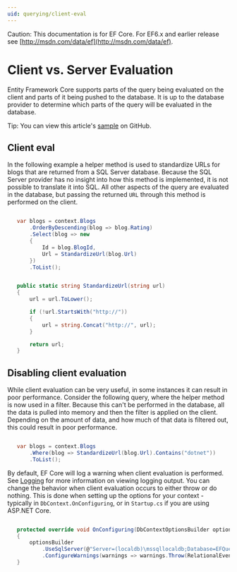 ```yaml
---
uid: querying/client-eval
---
```

Caution: This documentation is for EF Core. For EF6.x and earlier release see [http://msdn.com/data/ef](http://msdn.com/data/ef).

  # Client vs. Server Evaluation

Entity Framework Core supports parts of the query being evaluated on the client and parts of it being pushed to the database. It is up to the database provider to determine which parts of the query will be evaluated in the database.

Tip: You can view this article's [sample](https://github.com/aspnet/EntityFramework.Docs/tree/master/samples/Querying) on GitHub.

  ## Client eval

In the following example a helper method is used to standardize URLs for blogs that are returned from a SQL Server database. Because the SQL Server provider has no insight into how this method is implemented, it is not possible to translate it into SQL. All other aspects of the query are evaluated in the database, but passing the returned `URL` through this method is performed on the client.

<!-- literal_block"ids  "classes  "xml:space": "preserve", "backrefs  "linenos": true, "dupnames  : "csharp", highlight_args"linenostart": 1, "h1_lines":6 "names  "source": "/Users/shirhatti/src/EntityFramework.Docs/docs/querying/Querying/Querying/ClientEval/Sample.cs" -->

````c#

   var blogs = context.Blogs
       .OrderByDescending(blog => blog.Rating)
       .Select(blog => new
       {
           Id = blog.BlogId,
           Url = StandardizeUrl(blog.Url)
       })
       .ToList();

   ````

<!-- literal_block"ids  "classes  "xml:space": "preserve", "backrefs  "linenos": true, "dupnames  : "csharp", "names  "source": "/Users/shirhatti/src/EntityFramework.Docs/docs/querying/Querying/Querying/ClientEval/Sample.cs" -->

````c#

   public static string StandardizeUrl(string url)
   {
       url = url.ToLower();

       if (!url.StartsWith("http://"))
       {
           url = string.Concat("http://", url);
       }

       return url;
   }

   ````

  ## Disabling client evaluation

While client evaluation can be very useful, in some instances it can result in poor performance. Consider the following query, where the helper method is now used in a filter. Because this can't be performed in the database, all the data is pulled into memory and then the filter is applied on the client. Depending on the amount of data, and how much of that data is filtered out, this could result in poor performance.

<!-- literal_block"ids  "classes  "xml:space": "preserve", "backrefs  "linenos": true, "dupnames  : "csharp", "names  "source": "/Users/shirhatti/src/EntityFramework.Docs/docs/querying/Querying/Querying/ClientEval/Sample.cs" -->

````c#

   var blogs = context.Blogs
       .Where(blog => StandardizeUrl(blog.Url).Contains("dotnet"))
       .ToList();

   ````

By default, EF Core will log a warning when client evaluation is performed. See [Logging](../miscellaneous/logging.md) for more information on viewing logging output. You can change the behavior when client evaluation occurs to either throw or do nothing. This is done when setting up the options for your context - typically in `DbContext.OnConfiguring`, or in `Startup.cs` if you are using ASP.NET Core.

<!-- literal_block"ids  "classes  "xml:space": "preserve", "backrefs  "linenos": true, "dupnames  : "csharp", highlight_args"linenostart": 1, "h1_lines":5 "names  "source": "/Users/shirhatti/src/EntityFramework.Docs/docs/querying/Querying/Querying/ClientEval/ThrowOnClientEval/BloggingContext.cs" -->

````c#

   protected override void OnConfiguring(DbContextOptionsBuilder optionsBuilder)
   {
       optionsBuilder
           .UseSqlServer(@"Server=(localdb)\mssqllocaldb;Database=EFQuerying;Trusted_Connection=True;")
           .ConfigureWarnings(warnings => warnings.Throw(RelationalEventId.QueryClientEvaluationWarning));
   }

   ````
